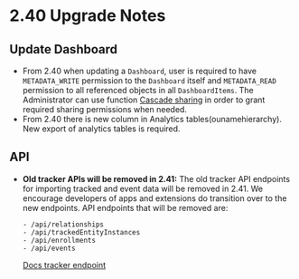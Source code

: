 # 2.40 Upgrade Notes

## Update Dashboard 
- From 2.40 when updating a `Dashboard`, user is required to have `METADATA_WRITE` permission to the `Dashboard` itself and `METADATA_READ` permission to all referenced objects in all `DashboardItems`. The Administrator can use function [Cascade sharing](https://docs.dhis2.org/en/use/user-guides/dhis-core-version-master/analysing-data/dashboards.html#cascade-sharing-of-visualizations-on-the-dashboard) in order to grant required sharing permissions when needed. 
- From 2.40 there is new column in Analytics tables(ounamehierarchy). New export of analytics tables is required.

## API

* **Old tracker APIs will be removed in 2.41:** The old tracker API endpoints for importing tracked and event data will be removed in 2.41. We encourage developers of apps and extensions do transition over to the new endpoints. API endpoints that will be removed are:
   ```
  - /api/relationships
  - /api/trackedEntityInstances
  - /api/enrollments
  - /api/events
   ```
   [Docs tracker endpoint](https://docs.dhis2.org/en/develop/using-the-api/dhis-core-version-239/new-tracker.html)
